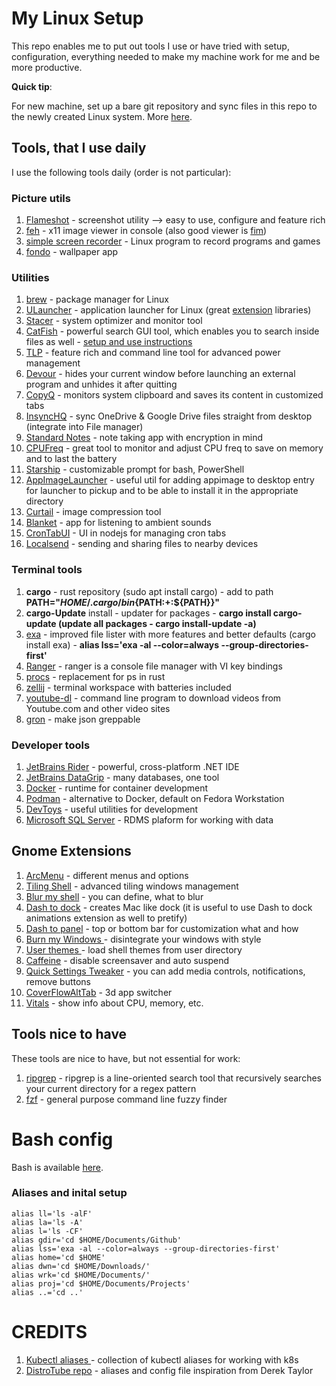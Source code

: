 # My Linux Setup

This repo enables me to put out tools I use or have tried with setup, configuration, everything needed to make my machine work for me and be more productive.

**Quick tip**:

For new machine, set up a bare git repository and sync files in this repo to the newly created Linux system. More [here](https://www.atlassian.com/git/tutorials/dotfiles).

## Tools, that I use daily

I use the following tools daily (order is not particular):

### Picture utils 

1. [Flameshot](https://github.com/flameshot-org/flameshot) - screenshot utility --> easy to use, configure and feature rich
2. [feh](https://feh.finalrewind.org/) - x11 image viewer in console (also good viewer is [fim](https://net2.com/how-to-display-images-in-the-command-line-in-linux-ubuntu/))
3. [simple screen recorder](https://www.maartenbaert.be/simplescreenrecorder/) - Linux program to record programs and games
4. [fondo](https://github.com/calo001/fondo) - wallpaper app

### Utilities

1. [brew](https://docs.brew.sh/Homebrew-on-Linux) - package manager for Linux 
2. [ULauncher](https://ulauncher.io/) - application launcher for Linux (great [extension](https://ext.ulauncher.io/) libraries)
3. [Stacer](https://github.com/oguzhaninan/Stacer/) - system optimizer and monitor tool
4. [CatFish](https://launchpad.net/catfish-search/) - powerful search GUI tool, which enables you to search inside files as well - [setup and use instructions](https://beyondlocalhost.tech/2020/03/22/search-inside-files-with-catfish-search-utility/)
5. [TLP](https://www.tecmint.com/tlp-increase-and-optimize-linux-battery-life/) - feature rich and command line tool for advanced power management
6. [Devour](https://github.com/salman-abedin/devour) - hides your current window before launching an external program and unhides it after quitting
7. [CopyQ](https://hluk.github.io/CopyQ/) - monitors system clipboard and saves its content in customized tabs
8. [InsyncHQ](https://www.insynchq.com/) - sync OneDrive & Google Drive files straight from desktop (integrate into File manager)
9. [Standard Notes](https://standardnotes.org/) - note taking app with encryption in mind
10. [CPUFreq](https://github.com/AdnanHodzic/auto-cpufreq) - great tool to monitor and adjust CPU freq to save on memory and to last the battery
11. [Starship](https://starship.rs/) - customizable prompt for bash, PowerShell
12. [AppImageLauncher](https://github.com/TheAssassin/AppImageLauncher) - useful util for adding appimage to desktop entry for launcher to pickup and to be able to install it in the appropriate directory
13. [Curtail](https://github.com/Huluti/Curtail) - image compression tool
14. [Blanket](https://apps.gnome.org/Blanket/) - app for listening to ambient sounds
15. [CronTabUI](https://github.com/alseambusher/crontab-ui) - UI in nodejs for managing cron tabs
16. [Localsend](https://localsend.org/) - sending and sharing files to nearby devices
    

### Terminal tools

1. **cargo** - rust repository (sudo apt install cargo) - add to path **PATH="$HOME/.cargo/bin${PATH:+:${PATH}}"**
2. **cargo-Update** install - updater for packages - **cargo install cargo-update (update all packages - cargo install-update -a)**
3. [exa](https://the.exa.website/) - improved file lister with more features and better defaults (cargo install exa) - **alias lss='exa -al --color=always --group-directories-first'**
4. [Ranger](https://github.com/ranger/ranger) - ranger is a console file manager with VI key bindings
5. [procs](https://github.com/dalance/procs) - replacement for ps in rust
6. [zellij](https://zellij.dev/) - terminal workspace with batteries included
7. [youtube-dl](https://github.com/ytdl-org/youtube-dl) - command line program to download videos from Youtube.com and other video sites
8. [gron](https://github.com/TomNomNom/gron) - make json greppable 

### Developer tools

1. [JetBrains Rider](https://www.jetbrains.com/rider/) - powerful, cross-platform .NET IDE
2. [JetBrains DataGrip](https://www.jetbrains.com/datagrip/) - many databases, one tool
3. [Docker](https://www.docker.com/) - runtime for container development
4. [Podman](https://podman.io/) - alternative to Docker, default on Fedora Workstation
5. [DevToys](https://devtoys.app/) - useful utilities for development
6. [Microsoft SQL Server](https://beyondlocalhost.tech/2020/02/24/installing-sql-on-linux-mint/) - RDMS plaform for working with data
    
## Gnome Extensions

1. [ArcMenu](https://extensions.gnome.org/extension/3628/arcmenu/) - different menus and options
2. [Tiling Shell](https://extensions.gnome.org/extension/7065/tiling-shell/) - advanced tiling windows management
3. [Blur my shell](https://extensions.gnome.org/extension/3193/blur-my-shell/)  - you can define, what to blur
4. [Dash to dock](https://extensions.gnome.org/extension/307/dash-to-dock/) - creates Mac like dock (it is useful to use Dash to dock animations extension as well to pretify)
5. [Dash to panel](https://extensions.gnome.org/extension/1160/dash-to-panel/) - top or bottom bar for customization what and how
6. [Burn my Windows ](https://extensions.gnome.org/extension/4679/burn-my-windows/)- disintegrate your windows with style
7. [User themes ](https://extensions.gnome.org/extension/19/user-themes/)- load shell themes from user directory
8. [Caffeine](https://extensions.gnome.org/extension/517/caffeine/) - disable screensaver and auto suspend
9. [Quick Settings Tweaker](https://extensions.gnome.org/extension/5446/quick-settings-tweaker/) - you can add media controls, notifications, remove buttons
10. [CoverFlowAltTab](https://extensions.gnome.org/extension/97/coverflow-alt-tab/) - 3d app switcher
11. [Vitals](https://extensions.gnome.org/extension/1460/vitals/) - show info about CPU, memory, etc.

## Tools nice to have

These tools are nice to have, but not essential for work:
1. [ripgrep](https://github.com/BurntSushi/ripgrep) - ripgrep is a line-oriented search tool that recursively searches your current directory for a regex pattern
2. [fzf](https://github.com/junegunn/fzf) - general purpose command line fuzzy finder

# Bash config

Bash is available [here](https://github.com/bovrhovn/linux-setup/blob/main/.bashrc). 

### Aliases and inital setup

```console
alias ll='ls -alF'
alias la='ls -A'
alias l='ls -CF'
alias gdir='cd $HOME/Documents/Github'
alias lss='exa -al --color=always --group-directories-first'
alias home='cd $HOME'
alias dwn='cd $HOME/Downloads/'
alias wrk='cd $HOME/Documents/'
alias proj='cd $HOME/Documents/Projects'
alias ..='cd ..'
```

# CREDITS

1. [Kubectl aliases ](https://github.com/ahmetb/kubectl-aliases) - collection of kubectl aliases for working with k8s
2. [DistroTube repo](https://gitlab.com/dwt1) - aliases and config file inspiration from Derek Taylor






